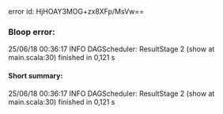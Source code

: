 error id: HjHOAY3MOG+zx8XFp/MsVw==
### Bloop error:

25/06/18 00:36:17 INFO DAGScheduler: ResultStage 2 (show at main.scala:30) finished in 0,121 s
#### Short summary: 

25/06/18 00:36:17 INFO DAGScheduler: ResultStage 2 (show at main.scala:30) finished in 0,121 s
